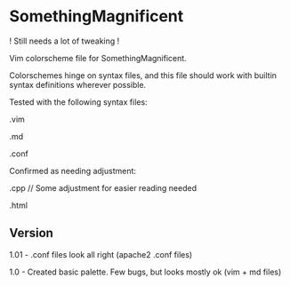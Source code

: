 SomethingMagnificent
====================

! Still needs a lot of tweaking !

Vim colorscheme file for SomethingMagnificent.

Colorschemes hinge on syntax files, and this file should work with builtin syntax definitions wherever possible. 

Tested with the following syntax files:
  
  .vim
  
  .md

  .conf

Confirmed as needing adjustment:
  
  .cpp // Some adjustment for easier reading needed 

  .html

Version
-------
1.01 - .conf files look all right (apache2 .conf files)

1.0 - Created basic palette. Few bugs, but looks mostly ok (vim + md files)
